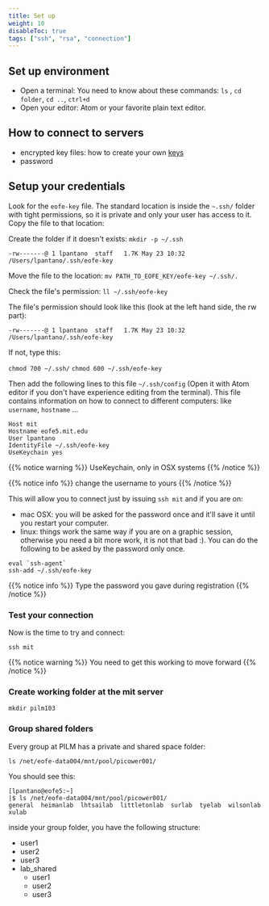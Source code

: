```yaml
---
title: Set up
weight: 10
disableToc: true
tags: ["ssh", "rsa", "connection"] 
---
```


## Set up environment

* Open a terminal: You need to know about these commands: `ls` , `cd folder`, `cd ..`,  `ctrl+d`
* Open your editor: Atom or your favorite plain text editor.

## How to connect to servers

* encrypted key files: how to create your own [keys](https://www.digitalocean.com/community/tutorials/how-to-set-up-ssh-keys--2)
* password

## Setup your credentials

Look for the `eofe-key` file. The standard location is inside the `~.ssh/` folder with tight permissions, so it is private and only your user has access to it. Copy the file to that location:

Create the folder if it doesn't exists: `mkdir -p ~/.ssh`

`-rw-------@ 1 lpantano  staff   1.7K May 23 10:32 /Users/lpantano/.ssh/eofe-key`

Move the file to the location: `mv PATH_TO_EOFE_KEY/eofe-key ~/.ssh/.`

Check the file's permission: `ll ~/.ssh/eofe-key`

The file's permission should look like this (look at the left hand side, the rw part):

`-rw-------@ 1 lpantano  staff   1.7K May 23 10:32 /Users/lpantano/.ssh/eofe-key`

If not, type this:

`chmod 700 ~/.ssh/`
`chmod 600 ~/.ssh/eofe-key`

Then add the following lines to this file `~/.ssh/config` (Open it with Atom editor if you don't have experience editing from the terminal). This file contains information on how to connect to different computers: like `username`, `hostname` ...

```
Host mit
Hostname eofe5.mit.edu
User lpantano
IdentityFile ~/.ssh/eofe-key
UseKeychain yes
```

{{% notice warning %}}
UseKeychain, only in OSX systems
{{% /notice %}}

{{% notice info %}}
change the username to yours
{{% /notice %}}

This will allow you to connect just by issuing `ssh mit` and if you are on:

* mac OSX: you will be asked for the password once and it'll save it until you restart your computer.
* linux: things work the same way if you are on a graphic session, otherwise you need a bit more work, it is not that bad :). You can do the following to be asked by the password only once.
 
```
eval `ssh-agent`
ssh-add ~/.ssh/eofe-key
```
{{% notice info %}}
Type the password you gave during registration
{{% /notice %}}

### Test your connection

Now is the time to try and connect:

`ssh mit`


{{% notice warning %}}
You need to get this working to move forward
{{% /notice %}}

### Create working folder at the mit server

`mkdir pilm103` 

### Group shared folders

Every group at PILM has a private and shared space folder:

```
ls /net/eofe-data004/mnt/pool/picower001/
```

You should see this:

```
[lpantano@eofe5:~]
|$ ls /net/eofe-data004/mnt/pool/picower001/
general  heimanlab  lhtsailab  littletonlab  surlab  tyelab  wilsonlab  xulab
```

inside your group folder, you have the following structure:

- user1
- user2
- user3
- lab_shared
  - user1
  - user2
  - user3
